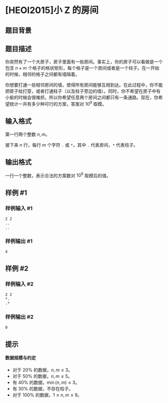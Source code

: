 # [HEOI2015]小 Z 的房间

## 题目背景



## 题目描述

你突然有了一个大房子，房子里面有一些房间。事实上，你的房子可以看做是一个包含 $n\times m$ 个格子的格状矩形，每个格子是一个房间或者是一个柱子。在一开始的时候，相邻的格子之间都有墙隔着。

你想要打通一些相邻房间的墙，使得所有房间能够互相到达。在此过程中，你不能把房子给打穿，或者打通柱子（以及柱子旁边的墙）。同时，你不希望在房子中有小偷的时候会很难抓，所以你希望任意两个房间之间都只有一条通路。现在，你希望统计一共有多少种可行的方案，答案对 $10^9$ 取模。


## 输入格式

第一行两个整数 $n,m$。

接下来 $n$ 行，每行 $m$ 个字符 `.` 或 `*`，其中 `.` 代表房间，`*` 代表柱子。


## 输出格式

一行一个整数，表示合法的方案数对 $10^9$ 取模后的值。

## 样例 #1

### 样例输入 #1
```
2 2
..
..
```

### 样例输出 #1

```
4
```

## 样例 #2

### 样例输入 #2
```
2 2
*.
.*
```

### 样例输出 #2

```
0
```

## 提示

#### 数据规模与约定

- 对于 $20\%$ 的数据，$n,m \le 3$。
- 对于 $50\%$ 的数据，$n,m \le 5$。
- 有 $40\%$ 的数据，$\min(n,m) \le 3$。
- 有 $30\%$ 的数据，不存在柱子。
- 对于 $100\%$ 的数据，$1 \le n,m \le 9$。

